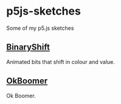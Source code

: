 # p5js-sketches
Some of my p5.js sketches 

## [BinaryShift](https://amriarshad.github.io/p5js-sketches/binary-shift/index)
Animated bits that shift in colour and value.

## [OkBoomer](https://amriarshad.github.io/p5js-sketches/OkBoomer/index)
Ok Boomer.
